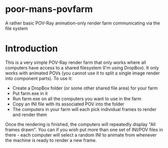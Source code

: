 # poor-mans-povfarm
A rather basic POV-Ray animation-only render farm communicating via the file system

# Introduction
This is a very simple POV-Ray render farm that only works where all computers have access to a shared filesystem (I'm using DropBox). It only works with animated POVs (you cannot use it to split a single image render into component parts). To use it:

* Create a DropBox folder (or some other shared file area) for your farm
* Put farm.exe in it
* Run farm.exe on all the computers you want to use in the farm
* Copy an INI file with its associated POV into the folder
* The computers in your farm will each pick individual frames to render and render them

Once the rendering is finished, the computers will repeatedly display "All frames drawn". You can if you wish put more than one set of INI/POV files in there - each computer will select a random INI to animate from whenever the machine is ready to render a new frame.
